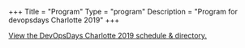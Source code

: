 +++
Title = "Program"
Type = "program"
Description = "Program for devopsdays Charlotte 2019"
+++

<a id="sched-embed" href="//devopsdayscharlotte2019.sched.com/">View the DevOpsDays Charlotte 2019 schedule &amp; directory.</a><script type="text/javascript" src="//devopsdayscharlotte2019.sched.com/js/embed.js"></script>
